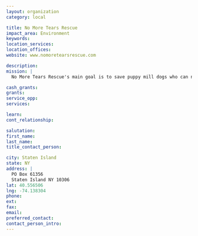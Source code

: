 ```yaml
---
layout: organization
category: local

title: No More Tears Rescue
impact_area: Environment
keywords: 
location_services: 
location_offices: 
website: www.nomoretearsrescue.com

description: 
mission: |
  No More Tears Rescue's main goal is to save puppy mill dogs who can no longer breed for profit. We rescue and rehabilitate these unsocialized dogs and most have numerous medical issues that need attention. Finding their forever homes is not easy and consists of patience, love, and understanding. The end result is rewarding once the dogs learn to trust and give unconditional love for the very first time in their lives. This process costs a lot of money, so any donation made is much appreciated and goes to help save more dogs. 

cash_grants: 
grants: 
service_opp: 
services: 

learn: 
cont_relationship: 

salutation: 
first_name: 
last_name: 
title_contact_person: 

city: Staten Island
state: NY
address: |
  PO Box 61356     
  Staten Island NY 10306
lat: 40.556506
lng: -74.138304
phone: 
ext: 
fax: 
email: 
preferred_contact: 
contact_person_intro: 
---
```

